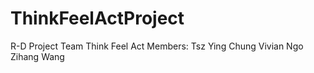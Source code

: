 # ThinkFeelActProject
R-D Project
Team Think Feel Act
Members:
Tsz Ying Chung
Vivian Ngo
Zihang Wang
